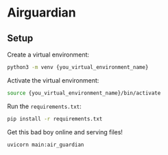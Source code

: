 # Airguardian

## Setup

Create a virtual environment:

```bash
python3 -m venv {you_virtual_environment_name}
```

Activate the virtual environment:

```bash
source {you_virtual_environment_name}/bin/activate
```

Run the `requirements.txt`:

```bash
pip install -r requirements.txt
```

Get this bad boy online and serving files!

```bash
uvicorn main:air_guardian
```